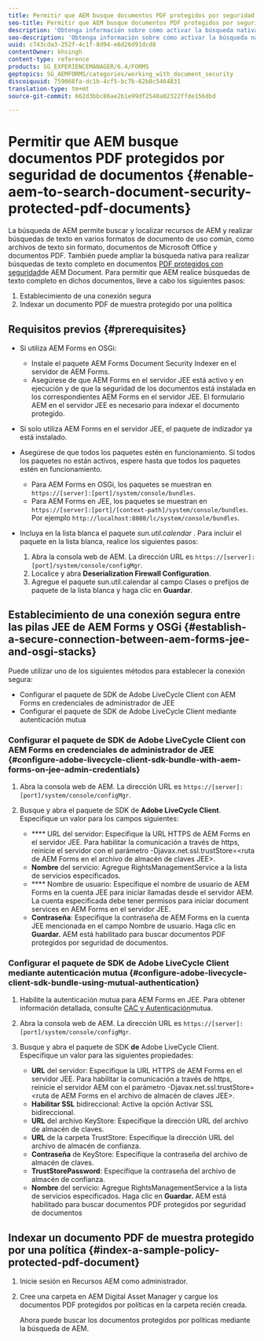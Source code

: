```yaml
---
title: Permitir que AEM busque documentos PDF protegidos por seguridad de documentos
seo-title: Permitir que AEM busque documentos PDF protegidos por seguridad de documentos
description: 'Obtenga información sobre cómo activar la búsqueda nativa de AEM para realizar búsquedas de texto completo en documentos PDF protegidos por DRM.  '
seo-description: 'Obtenga información sobre cómo activar la búsqueda nativa de AEM para realizar búsquedas de texto completo en documentos PDF protegidos por DRM.  '
uuid: c743cda3-252f-4c1f-8d94-e6d26d91dcd8
contentOwner: khsingh
content-type: reference
products: SG_EXPERIENCEMANAGER/6.4/FORMS
geptopics: SG_AEMFORMS/categories/working_with_document_security
discoiquuid: 759068fa-dc1b-4cf5-bc7b-62b8c5464831
translation-type: tm+mt
source-git-commit: 662d3bbc86ae2b1e99df2548a02322ffde156dbd

---
```



# Permitir que AEM busque documentos PDF protegidos por seguridad de documentos {#enable-aem-to-search-document-security-protected-pdf-documents}

La búsqueda de AEM permite buscar y localizar recursos de AEM y realizar búsquedas de texto en varios formatos de documento de uso común, como archivos de texto sin formato, documentos de Microsoft Office y documentos PDF. También puede ampliar la búsqueda nativa para realizar búsquedas de texto completo en documentos [PDF protegidos con seguridad](/help/forms/using/admin-help/document-security.md)de AEM Document. Para permitir que AEM realice búsquedas de texto completo en dichos documentos, lleve a cabo los siguientes pasos:

1. Establecimiento de una conexión segura
1. Indexar un documento PDF de muestra protegido por una política

## Requisitos previos {#prerequisites}

* Si utiliza AEM Forms en OSGi:

   * Instale el paquete [](https://helpx.adobe.com/aem-forms/kb/aem-forms-releases.html) AEM Forms Document Security Indexer en el servidor de AEM Forms.
   * Asegúrese de que AEM Forms en el servidor JEE está activo y en ejecución y de que la seguridad de los documentos está instalada en los correspondientes AEM Forms en el servidor JEE. El formulario AEM en el servidor JEE es necesario para indexar el documento protegido.

* Si solo utiliza AEM Forms en el servidor JEE, el paquete de indizador ya está instalado.
* Asegúrese de que todos los paquetes estén en funcionamiento. Si todos los paquetes no están activos, espere hasta que todos los paquetes estén en funcionamiento.

   * Para AEM Forms en OSGi, los paquetes se muestran en `https://[server]:[port]/system/console/bundles`.
   * Para AEM Forms en JEE, los paquetes se muestran en `https://[server]:[port]/[context-path]/system/console/bundles`. Por ejemplo `http://localhost:8080/lc/system/console/bundles`.

* Incluya en la lista blanca el paquete *sun.util.calendar* . Para incluir el paquete en la lista blanca, realice los siguientes pasos:

   1. Abra la consola web de AEM. La dirección URL es `https://[server]:[port]/system/console/configMgr`.
   1. Localice y abra **Deserialization Firewall Configuration**.
   1. Agregue el paquete sun.util.calendar al campo Clases o prefijos de paquete de la lista blanca y haga clic en **Guardar**.

## Establecimiento de una conexión segura entre las pilas JEE de AEM Forms y OSGi {#establish-a-secure-connection-between-aem-forms-jee-and-osgi-stacks}

Puede utilizar uno de los siguientes métodos para establecer la conexión segura:

* Configurar el paquete de SDK de Adobe LiveCycle Client con AEM Forms en credenciales de administrador de JEE
* Configurar el paquete de SDK de Adobe LiveCycle Client mediante autenticación mutua

### Configurar el paquete de SDK de Adobe LiveCycle Client con AEM Forms en credenciales de administrador de JEE {#configure-adobe-livecycle-client-sdk-bundle-with-aem-forms-on-jee-admin-credentials}

1. Abra la consola web de AEM. La dirección URL es `https://[server]:[port]/system/console/configMgr`.
1. Busque y abra el paquete de SDK de **Adobe LiveCycle Client**. Especifique un valor para los campos siguientes:

   * **** URL del servidor: Especifique la URL HTTPS de AEM Forms en el servidor JEE. Para habilitar la comunicación a través de https, reinicie el servidor con el parámetro -Djavax.net.ssl.trustStore=&lt;ruta de AEM Forms en el archivo de almacén de claves JEE>.
   * **Nombre** del servicio: Agregue RightsManagementService a la lista de servicios especificados.
   * **** Nombre de usuario: Especifique el nombre de usuario de AEM Forms en la cuenta JEE para iniciar llamadas desde el servidor AEM. La cuenta especificada debe tener permisos para iniciar document services en AEM Forms en el servidor JEE.
   * **Contraseña**: Especifique la contraseña de AEM Forms en la cuenta JEE mencionada en el campo Nombre de usuario.
   Haga clic en **Guardar.** AEM está habilitado para buscar documentos PDF protegidos por seguridad de documentos.

### Configurar el paquete de SDK de Adobe LiveCycle Client mediante autenticación mutua {#configure-adobe-livecycle-client-sdk-bundle-using-mutual-authentication}

1. Habilite la autenticación mutua para AEM Forms en JEE. Para obtener información detallada, consulte [CAC y Autenticación](https://helpx.adobe.com/livecycle/kb/cac-mutual-authentication.html)mutua.
1. Abra la consola web de AEM. La dirección URL es `https://[server]:[port]/system/console/configMgr`.
1. Busque y abra el paquete de SDK **de** Adobe LiveCycle Client. Especifique un valor para las siguientes propiedades:

   * **URL** del servidor: Especifique la URL HTTPS de AEM Forms en el servidor JEE. Para habilitar la comunicación a través de https, reinicie el servidor AEM con el parámetro -Djavax.net.ssl.trustStore=&lt;ruta de AEM Forms en el archivo de almacén de claves JEE>.
   * **Habilitar SSL** bidireccional: Active la opción Activar SSL bidireccional.
   * **URL** del archivo KeyStore: Especifique la dirección URL del archivo de almacén de claves.
   * **URL** de la carpeta TrustStore: Especifique la dirección URL del archivo de almacén de confianza.
   * **Contraseña** de KeyStore: Especifique la contraseña del archivo de almacén de claves.
   * **TrustStorePassword**: Especifique la contraseña del archivo de almacén de confianza.
   * **Nombre** del servicio: Agregue RightsManagementService a la lista de servicios especificados.
   Haga clic en **Guardar.** AEM está habilitado para buscar documentos PDF protegidos por seguridad de documentos

## Indexar un documento PDF de muestra protegido por una política {#index-a-sample-policy-protected-pdf-document}

1. Inicie sesión en Recursos AEM como administrador.
1. Cree una carpeta en AEM Digital Asset Manager y cargue los documentos PDF protegidos por políticas en la carpeta recién creada.

   Ahora puede buscar los documentos protegidos por políticas mediante la búsqueda de AEM.

